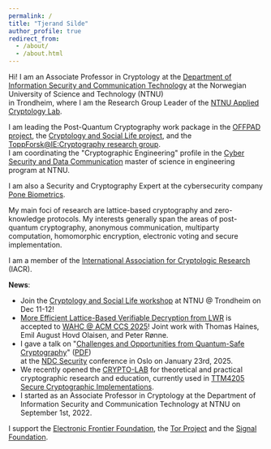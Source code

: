 ```yaml
---
permalink: /
title: "Tjerand Silde"
author_profile: true
redirect_from:
  - /about/
  - /about.html
---
```


Hi! I am an Associate Professor in Cryptology at the [Department of Information Security and Communication Technology](https://www.ntnu.edu/iik) at the Norwegian University of Science and Technology (NTNU)  
in Trondheim, where I am the Research Group Leader of the [NTNU Applied Cryptology Lab](https://www.ntnu.edu/iik/nacl-lab).

I am leading the Post-Quantum Cryptography work package in the [OFFPAD project](https://prosjektbanken.forskningsradet.no/en/project/FORISS/321619), the [Cryptology and Social Life project](https://www.ntnu.edu/iik/cryptology-and-social-life), and the [ToppForsk@IE:Cryptography research group](https://www.ntnu.edu/web/iik/toppforsk-ie-cryptography).  
I am coordinating the "Cryptographic Engineering" profile in the [Cyber Security and Data Communication](https://www.ntnu.edu/studies/mtkom) master of science in engineering program at NTNU.

I am also a Security and Cryptography Expert at the cybersecurity company [Pone Biometrics](https://ponebiometrics.com).

My main foci of research are lattice-based cryptography and zero-knowledge protocols. My interests generally span the areas of post-quantum cryptography, anonymous communication, multiparty computation, homomorphic encryption, electronic voting and secure implementation.


I am a member of the [International Association for Cryptologic Research](https://iacr.org) (IACR).

**News**:

- Join the [Cryptology and Social Life workshop](https://www.ntnu.edu/iik/cryptology-and-social-life/workshop) at NTNU @ Trondheim on Dec 11-12!
- [More Efficient Lattice-Based Verifiable Decryption from LWR](https://dl.acm.org/doi/10.1145/3733811.3767315) is accepted to [WAHC @ ACM CCS 2025](https://homomorphicencryption.org/wahc-2025)! Joint work with Thomas Haines, Emil August Hovd Olaisen, and Peter Rønne.
- I gave a talk on "[Challenges and Opportunities from Quantum-Safe Cryptography](https://www.youtube.com/watch?v=Ph8yoeN6ZwE)" ([PDF](https://tjerandsilde.no/files/PQC.pdf))  
at the [NDC Security](https://ndc-security.com/speakers/tjerand-silde) conference in Oslo on January 23rd, 2025.
- We recently opened the [CRYPTO-LAB](cryptolab) for theoretical and practical cryptographic research and education, currently used in [TTM4205 Secure Cryptographic Implementations](http://ttm4205.iik.ntnu.no).
- I started as an Associate Professor in Cryptology at the Department of Information Security and Communication Technology at NTNU on September 1st, 2022.

I support the [Electronic Frontier Foundation](https://supporters.eff.org/donate/join-eff-4), the [Tor Project](https://donate.torproject.org) and the [Signal Foundation](https://signal.org/donate).
